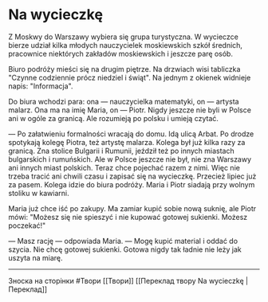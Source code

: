 # Na wycieczkę

Z Moskwy do Warszawy wybiera się grupa turystyczna. W wycieczce bierze udział kilka młodych nauczycielek moskiewskich szkół średnich, pracownice niektórych zakładów moskiewskich i jeszcze parę osób.

Biuro podróży mieści się na drugim piętrze. Na drzwiach wisi tabliczka "Czynne codziennie prócz niedziel i świąt". Na jednym z okienek widnieje napis: "Informacja".

Do biura wchodzi para: ona — nauczycielka matematyki, on — artysta malarz. Ona ma na imię Maria, on — Piotr. Nigdy jeszcze nie byli w Polsce ani w ogóle za granicą. Ale rozumieją po polsku i umieją czytać.

— Po załatwieniu formalności wracają do domu. Idą ulicą Arbat. Po drodze spotykają kolegę Piotra, też artystę malarza. Kolega był już kilka razy za granicą. Zna stolice Bulgarii i Rumunii, jeździł też po innych miastach bulgarskich i rumuńskich. Ale w Polsce jeszcze nie był, nie zna Warszawy ani innych miast polskich. Teraz chce pojechać razem z nimi. Więc nie trzeba tracić ani chwili czasu i zapisać się na wycieczkę. Przecież lipiec już za pasem. Kolega idzie do biura podróży. Maria i Piotr siadają przy wolnym stoliku w kawiarni.

Maria już chce iść po zakupy. Ma zamiar kupić sobie nową suknię, ale Piotr mówi: "Możesz się nie spieszyć i nie kupować gotowej sukienki. Możesz poczekać!"

— Masz rację — odpowiada Maria. — Mogę kupić material i oddać do szycia. Nie chcę gotowej sukienki. Gotowa nigdy tak ładnie nie leży jak uszyta na miarę.

------------------------
Зноска на сторінки
#Твори 
[[Твори]]
[[Переклад твору Na wycieczkę |Переклад]]